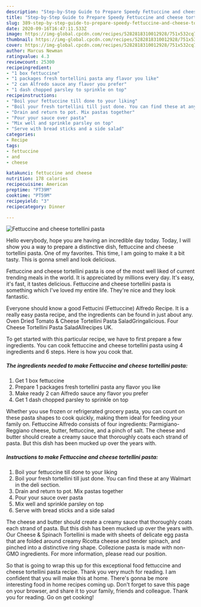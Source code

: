 ```yaml
---
description: "Step-by-Step Guide to Prepare Speedy Fettuccine and cheese tortellini pasta"
title: "Step-by-Step Guide to Prepare Speedy Fettuccine and cheese tortellini pasta"
slug: 389-step-by-step-guide-to-prepare-speedy-fettuccine-and-cheese-tortellini-pasta
date: 2020-09-16T16:47:11.533Z
image: https://img-global.cpcdn.com/recipes/5282818310012928/751x532cq70/fettuccine-and-cheese-tortellini-pasta-recipe-main-photo.jpg
thumbnail: https://img-global.cpcdn.com/recipes/5282818310012928/751x532cq70/fettuccine-and-cheese-tortellini-pasta-recipe-main-photo.jpg
cover: https://img-global.cpcdn.com/recipes/5282818310012928/751x532cq70/fettuccine-and-cheese-tortellini-pasta-recipe-main-photo.jpg
author: Marcus Newman
ratingvalue: 4.3
reviewcount: 25300
recipeingredient:
- "1 box fettuccine"
- "1 packages fresh tortellini pasta any flavor you like"
- "2 can Alfredo sauce any flavor you prefer"
- "1 dash chopped parsley to sprinkle on top"
recipeinstructions:
- "Boil your fettuccine till done to your liking"
- "Boil your fresh tortellini till just done. You can find these at any Walmart in the deli section."
- "Drain and return to pot. Mix pastas together"
- "Pour your sauce over pasta"
- "Mix well and sprinkle parsley on top"
- "Serve with bread sticks and a side salad"
categories:
- Recipe
tags:
- fettuccine
- and
- cheese

katakunci: fettuccine and cheese 
nutrition: 178 calories
recipecuisine: American
preptime: "PT39M"
cooktime: "PT59M"
recipeyield: "3"
recipecategory: Dinner

---
```



![Fettuccine and cheese tortellini pasta](https://img-global.cpcdn.com/recipes/5282818310012928/751x532cq70/fettuccine-and-cheese-tortellini-pasta-recipe-main-photo.jpg)

Hello everybody, hope you are having an incredible day today. Today, I will show you a way to prepare a distinctive dish, fettuccine and cheese tortellini pasta. One of my favorites. This time, I am going to make it a bit tasty. This is gonna smell and look delicious.

Fettuccine and cheese tortellini pasta is one of the most well liked of current trending meals in the world. It is appreciated by millions every day. It's easy, it's fast, it tastes delicious. Fettuccine and cheese tortellini pasta is something which I've loved my entire life. They're nice and they look fantastic.

Everyone should know a good Fettucini (Fettuccine) Alfredo Recipe. It is a really easy pasta recipe, and the ingredients can be found in just about any. Oven Dried Tomato &amp; Cheese Tortellini Pasta SaladGringalicious. Four Cheese Tortellini Pasta SaladAllrecipes UK.


To get started with this particular recipe, we have to first prepare a few ingredients. You can cook fettuccine and cheese tortellini pasta using 4 ingredients and 6 steps. Here is how you cook that.

<!--inarticleads1-->

##### The ingredients needed to make Fettuccine and cheese tortellini pasta:

1. Get 1 box fettuccine
1. Prepare 1 packages fresh tortellini pasta any flavor you like
1. Make ready 2 can Alfredo sauce any flavor you prefer
1. Get 1 dash chopped parsley to sprinkle on top


Whether you use frozen or refrigerated grocery pasta, you can count on these pasta shapes to cook quickly, making them ideal for feeding your family on. Fettuccine Alfredo consists of four ingredients: Parmigiano-Reggiano cheese, butter, fettuccine, and a pinch of salt. The cheese and butter should create a creamy sauce that thoroughly coats each strand of pasta. But this dish has been mucked up over the years with. 

<!--inarticleads2-->

##### Instructions to make Fettuccine and cheese tortellini pasta:

1. Boil your fettuccine till done to your liking
1. Boil your fresh tortellini till just done. You can find these at any Walmart in the deli section.
1. Drain and return to pot. Mix pastas together
1. Pour your sauce over pasta
1. Mix well and sprinkle parsley on top
1. Serve with bread sticks and a side salad


The cheese and butter should create a creamy sauce that thoroughly coats each strand of pasta. But this dish has been mucked up over the years with. Our Cheese &amp; Spinach Tortellini is made with sheets of delicate egg pasta that are folded around creamy Ricotta cheese and tender spinach, and pinched into a distinctive ring shape. Collezione pasta is made with non-GMO ingredients. For more information, please read our position. 

So that is going to wrap this up for this exceptional food fettuccine and cheese tortellini pasta recipe. Thank you very much for reading. I am confident that you will make this at home. There's gonna be more interesting food in home recipes coming up. Don't forget to save this page on your browser, and share it to your family, friends and colleague. Thank you for reading. Go on get cooking!
